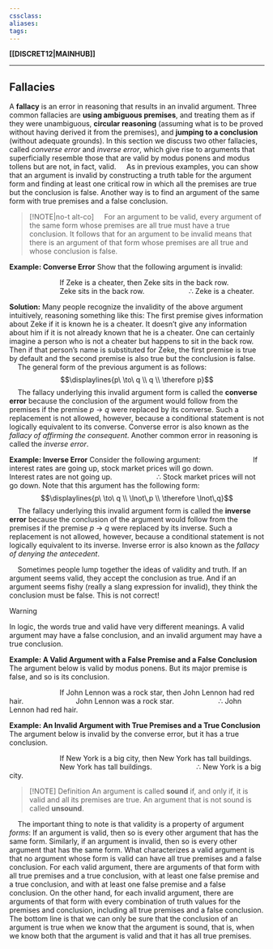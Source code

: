 ```yaml
---
cssclass:
aliases:
tags:
---
```

**[[DISCRET12|MAINHUB]]**

---
## Fallacies
A **fallacy** is an error in reasoning that results in an invalid argument. Three common fallacies are **using ambiguous premises**, and treating them as if they were unambiguous, **circular reasoning** (assuming what is to be proved without having derived it from the premises), and **jumping to a conclusion** (without adequate grounds). In this section we discuss two other fallacies, called *converse error* and *inverse error*, which give rise to arguments that superficially resemble those that are valid by modus ponens and modus tollens but are not, in fact, valid.
$\quad$As in previous examples, you can show that an argument is invalid by constructing a truth table for the argument form and finding at least one critical row in which all the premises are true but the conclusion is false. Another way is to find an argument of the same form with true premises and a false conclusion.

>[!NOTE|no-t alt-co]
> $\quad$For an argument to be valid, every argument of the same form whose premises are all true must have a true conclusion. It follows that for an argument to be invalid means that there is an argument of that form whose premises are all true and whose conclusion is false.

**Example: Converse Error**
Show that the following argument is invalid:

$\qquad\qquad\qquad$ If Zeke is a cheater, then Zeke sits in the back row.
$\qquad\qquad\qquad$ Zeke sits in the back row.
$\qquad\qquad\quad\; \therefore$ Zeke is a cheater.

**Solution:** Many people recognize the invalidity of the above argument intuitively, reasoning something like this: The first premise gives information about Zeke if it is known he is a cheater. It doesn’t give any information about him if it is not already known that he is a cheater. One can certainly imagine a person who is not a cheater but happens to sit in the back row. Then if that person’s name is substituted for Zeke, the first premise is true by default and the second premise is also true but the conclusion is false.
$\quad$The general form of the previous argument is as follows:
$$\displaylines{p\ \to\ q \\ q \\ \therefore p}$$
$\quad$The fallacy underlying this invalid argument form is called the **converse error** because the conclusion of the argument would follow from the premises if the premise $p\ \to\ q$ were replaced by its converse. Such a replacement is not allowed, however, because a conditional statement is not logically equivalent to its converse. Converse error is also known as the *fallacy of affirming the consequent*.
Another common error in reasoning is called the *inverse error*.

**Example: Inverse Error**
Consider the following argument:
$\qquad\qquad\qquad$ If interest rates are going up, stock market prices will go down.
$\qquad\qquad\qquad$ Interest rates are not going up.
$\qquad\qquad\quad\; \therefore$ Stock market prices will not go down.
Note that this argument has the following form:
$$\displaylines{p\ \to\ q \\ \lnot\,p \\ \therefore \lnot\,q}$$
$\quad$The fallacy underlying this invalid argument form is called the **inverse error** because the conclusion of the argument would follow from the premises if the premise $p\ \to\ q$ were replaced by its inverse. Such a replacement is not allowed, however, because a conditional statement is not logically equivalent to its inverse. Inverse error is also known as the *fallacy of denying the antecedent*.

$\quad$Sometimes people lump together the ideas of validity and truth. If an argument seems valid, they accept the conclusion as true. And if an argument seems fishy (really a slang expression for invalid), they think the conclusion must be false. This is not correct!

>[!WARNING]
> In logic, the words true and valid have very different meanings. A valid argument may have a false conclusion, and an invalid argument may have a true conclusion.

**Example: A Valid Argument with a False Premise and a False Conclusion**
The argument below is valid by modus ponens. But its major premise is false, and so is its conclusion.

$\qquad\qquad\qquad$ If John Lennon was a rock star, then John Lennon had red hair.
$\qquad\qquad\qquad$ John Lennon was a rock star.
$\qquad\qquad\quad\; \therefore$ John Lennon had red hair.

**Example: An Invalid Argument with True Premises and a True Conclusion**
The argument below is invalid by the converse error, but it has a true conclusion.

$\qquad\qquad\qquad$ If New York is a big city, then New York has tall buildings.
$\qquad\qquad\qquad$ New York has tall buildings.
$\qquad\qquad\quad\; \therefore$ New York is a big city.

>[!NOTE] Definition
> An argument is called **sound** if, and only if, it is valid and all its premises are true. An argument that is not sound is called **unsound**.

$\quad$The important thing to note is that validity is a property of argument *forms*: If an argument is valid, then so is every other argument that has the same form. Similarly, if an argument is invalid, then so is every other argument that has the same form. What characterizes a valid argument is that no argument whose form is valid can have all true premises and a false conclusion. For each valid argument, there are arguments of that form with all true premises and a true conclusion, with at least one false premise and a true conclusion, and with at least one false premise and a false conclusion. On the other hand, for each invalid argument, there are arguments of that form with every combination of truth values for the premises and conclusion, including all true premises and a false conclusion. The bottom line is that we can only be sure that the conclusion of an argument is true when we know that the argument is sound, that is, when we know both that the argument is valid and that it has all true premises.